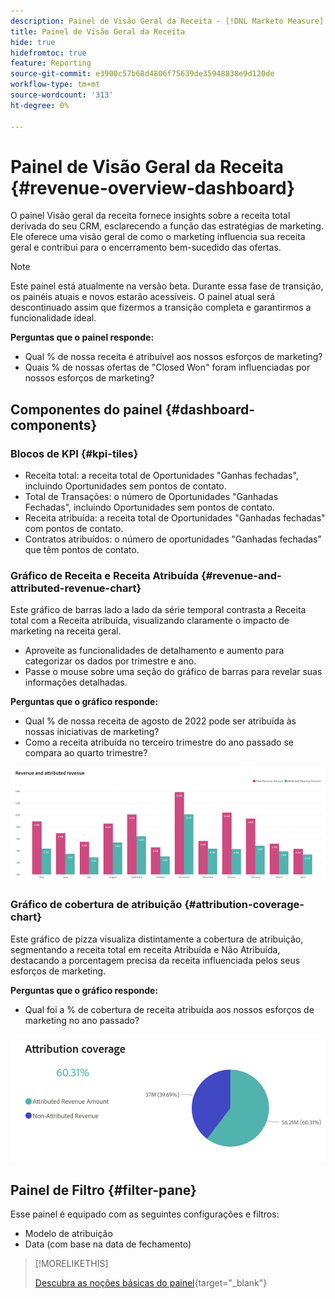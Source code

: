 ```yaml
---
description: Painel de Visão Geral da Receita - [!DNL Marketo Measure] - Produto
title: Painel de Visão Geral da Receita
hide: true
hidefromtoc: true
feature: Reporting
source-git-commit: e3900c57b68d4806f75639de35948838e9d120de
workflow-type: tm+mt
source-wordcount: '313'
ht-degree: 0%

---
```


# Painel de Visão Geral da Receita {#revenue-overview-dashboard}

O painel Visão geral da receita fornece insights sobre a receita total derivada do seu CRM, esclarecendo a função das estratégias de marketing. Ele oferece uma visão geral de como o marketing influencia sua receita geral e contribui para o encerramento bem-sucedido das ofertas.

>[!NOTE]
>
>Este painel está atualmente na versão beta. Durante essa fase de transição, os painéis atuais e novos estarão acessíveis. O painel atual será descontinuado assim que fizermos a transição completa e garantirmos a funcionalidade ideal.

**Perguntas que o painel responde:**

* Qual % de nossa receita é atribuível aos nossos esforços de marketing?
* Quais % de nossas ofertas de &quot;Closed Won&quot; foram influenciadas por nossos esforços de marketing?

## Componentes do painel {#dashboard-components}

### Blocos de KPI {#kpi-tiles}

* Receita total: a receita total de Oportunidades &quot;Ganhas fechadas&quot;, incluindo Oportunidades sem pontos de contato.
* Total de Transações: o número de Oportunidades &quot;Ganhadas Fechadas&quot;, incluindo Oportunidades sem pontos de contato.
* Receita atribuída: a receita total de Oportunidades &quot;Ganhadas fechadas&quot; com pontos de contato.
* Contratos atribuídos: o número de oportunidades &quot;Ganhadas fechadas&quot; que têm pontos de contato.

### Gráfico de Receita e Receita Atribuída {#revenue-and-attributed-revenue-chart}

Este gráfico de barras lado a lado da série temporal contrasta a Receita total com a Receita atribuída, visualizando claramente o impacto de marketing na receita geral.

* Aproveite as funcionalidades de detalhamento e aumento para categorizar os dados por trimestre e ano.
* Passe o mouse sobre uma seção do gráfico de barras para revelar suas informações detalhadas.

**Perguntas que o gráfico responde:**

* Qual % de nossa receita de agosto de 2022 pode ser atribuída às nossas iniciativas de marketing?
* Como a receita atribuída no terceiro trimestre do ano passado se compara ao quarto trimestre?

![](assets/revenue-overview-dashboard-1.png)

### Gráfico de cobertura de atribuição {#attribution-coverage-chart}

Este gráfico de pizza visualiza distintamente a cobertura de atribuição, segmentando a receita total em receita Atribuída e Não Atribuída, destacando a porcentagem precisa da receita influenciada pelos seus esforços de marketing.

**Perguntas que o gráfico responde:**

* Qual foi a % de cobertura de receita atribuída aos nossos esforços de marketing no ano passado?

![](assets/revenue-overview-dashboard-2.png)

## Painel de Filtro {#filter-pane}

Esse painel é equipado com as seguintes configurações e filtros:

* Modelo de atribuição
* Data (com base na data de fechamento)

>[!MORELIKETHIS]
>
>[Descubra as noções básicas do painel](/help/marketo-measure-discover-ui/dashboards/discover-dashboard-basics.md){target="_blank"}
